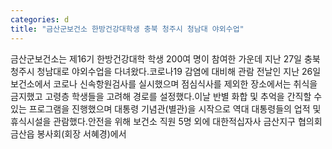 ```yaml
---
categories: d
title: "금산군보건소 한방건강대학생 충북 청주시 청남대 야외수업"
---
```

금산군보건소는 제16기 한방건강대학 학생 200여 명이 참여한 가운데 지난 27일 충북 청주시 청남대로 야외수업을 다녀왔다.코로나19 감염에 대비해 관람 전날인 지난 26일 보건소에서 코로나 신속항원검사를 실시했으며 점심식사를 제외한 장소에서는 취식을 금지했고 고령층 학생들을 고려해 경로를 설정했다.이날 반별 화합 및 추억을 간직할 수 있는 프로그램을 진행했으며 대통령 기념관(별관)을 시작으로 역대 대통령들의 업적 및 휴식시설을 관람했다.안전을 위해 보건소 직원 5명 외에 대한적십자사 금산지구 협의회 금산읍 봉사회(회장 서혜경)에서
